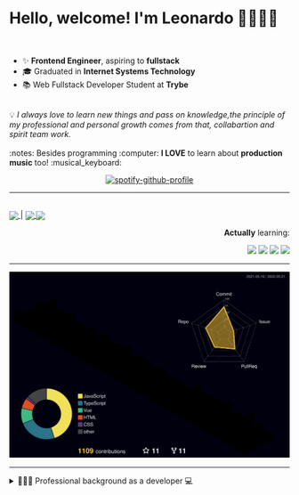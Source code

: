 # Hello, welcome! I'm Leonardo 🌈👨🏽‍💻
<p align="right">
<img src="https://upload.wikimedia.org/wikipedia/en/thumb/0/05/Flag_of_Brazil.svg/1200px-Flag_of_Brazil.svg.png" width=20 height=15 / >
<img src="https://upload.wikimedia.org/wikipedia/commons/2/2b/Bandeira_do_estado_de_S%C3%A3o_Paulo.svg" width=20 height=15 / >
</p>

- ✨ <b>Frontend Engineer</b>, aspiring to <b>fullstack</b>
- 🎓 Graduated in <b>Internet Systems Technology</b>
- 📚 Web Fullstack Developer Student at <b>Trybe</b>
<br>
💡 <i>I always love to learn new things and pass on knowledge,the principle of my professional and personal growth comes from that, collabartion and spirit team work.</i>
<br><br>
:notes: Besides programming :computer:
<b>I LOVE</b> to learn about <b>production music</b> too! :musical_keyboard:

<div align=center>
    
 [![spotify-github-profile](https://spotify-github-profile.vercel.app/api/view?uid=lcds90&cover_image=true&theme=novatorem&bar_color=ac61d2&bar_color_cover=false)](https://spotify-github-profile.vercel.app/api/view?uid=lcds90&redirect=true)
    
</div>

* * *

<br />
    
<div align="left">

<a href="https://lcds.vercel.app/">
   <img align="center" src="https://img.shields.io/badge/Access-Portfolio-purple"/>
</a> |
<a href="https://www.linkedin.com/in/lcds90/">
  <img align="center" src="https://img.shields.io/static/v1?logo=linkedin&label=linkedin&message=lcds90&color=blue&style=for-the-badge"/>
</a>
<a href="mailto:lcds90@gmail.com">
  <img align="center" src="https://img.shields.io/static/v1?&logo=gmail&label=Send&message=Email&color=red&style=for-the-badge" />
</a>   
 
</div>

<div align="right"> 
       
**Actually** learning:
 
<img src="https://badges.aleen42.com/src/vue.svg">
<img src="https://badges.aleen42.com/src/typescript.svg">
<img src="https://badges.aleen42.com/src/node.svg">
<img src="https://badges.aleen42.com/src/jest_1.svg">
</div>

* * *

![](./profile-3d-contrib/profile-night-rainbow.svg)


* * *
       
<details>
       
<summary>👨🏽‍💻 Professional background as a developer 💻</summary>
    
  <div align="justify">


<div align="center">
<a href="https://wakatime.com/@lcds90">
  <img align="center" src="https://github-readme-stats.vercel.app/api/top-langs/?username=lcds90&langs_count=10&theme=gruvbox&layout=compact&include_all_commits=true" width="400px"/>
</a>
<a href="https://wakatime.com/@lcds90">
  <img align="center" width="400px" src="https://github-readme-stats.vercel.app/api/wakatime?username=lcds90&theme=gruvbox&layout=compact"/>
</a>
</div>

<br/>

<div align="center">
    
<a href="https://wakatime.com/@lcds90">
  <img align="center" width="400px" src="https://github-readme-stats.vercel.app/api?username=lcds90&count_private=true&theme=gruvbox"/>
</a>
<!-- <img align="center" width="300px" src="https://github-profile-trophy.vercel.app/?username=lcds90&row=2&column=3&theme=gruvbox"/> -->

<img align="center" width="400px" src="https://github-readme-streak-stats.herokuapp.com/?user=lcds90&theme=dark"/>

</div>

<br />
              
<!--START_SECTION:waka-->
![Code Time](http://img.shields.io/badge/Code%20Time-1%2C606%20hrs%2047%20mins-blue)

![Profile Views](http://img.shields.io/badge/Profile%20Views-4-blue)

![Lines of code](https://img.shields.io/badge/From%20Hello%20World%20I%27ve%20Written-2%20Million%20lines%20of%20code-blue)

**🐱 My GitHub Data** 

> 🏆 288 Contributions in the Year 2022
 > 
> 📦 566.9 kB Used in GitHub's Storage 
 > 
> 🚫 Not Opted to Hire
 > 
> 📜 73 Public Repositories 
 > 
> 🔑 43 Private Repositories  
 > 
**I'm a Night 🦉** 

```text
🌞 Morning    155 commits    ████░░░░░░░░░░░░░░░░░░░░░   18.47% 
🌆 Daytime    244 commits    ███████░░░░░░░░░░░░░░░░░░   29.08% 
🌃 Evening    270 commits    ████████░░░░░░░░░░░░░░░░░   32.18% 
🌙 Night      170 commits    █████░░░░░░░░░░░░░░░░░░░░   20.26%

```
📅 **I'm Most Productive on Sunday** 

```text
Monday       139 commits    ████░░░░░░░░░░░░░░░░░░░░░   16.57% 
Tuesday      131 commits    ████░░░░░░░░░░░░░░░░░░░░░   15.61% 
Wednesday    71 commits     ██░░░░░░░░░░░░░░░░░░░░░░░   8.46% 
Thursday     96 commits     ██░░░░░░░░░░░░░░░░░░░░░░░   11.44% 
Friday       123 commits    ███░░░░░░░░░░░░░░░░░░░░░░   14.66% 
Saturday     115 commits    ███░░░░░░░░░░░░░░░░░░░░░░   13.71% 
Sunday       164 commits    █████░░░░░░░░░░░░░░░░░░░░   19.55%

```


📊 **This Week I Spent My Time On** 

```text
⌚︎ Time Zone: America/Sao_Paulo

💬 Programming Languages: 
TypeScript               26 hrs 3 mins       ██████████████████░░░░░░░   74.19% 
Vue.js                   6 hrs 44 mins       ████░░░░░░░░░░░░░░░░░░░░░   19.18% 
JavaScript               1 hr 8 mins         ░░░░░░░░░░░░░░░░░░░░░░░░░   3.27% 
JSON                     50 mins             ░░░░░░░░░░░░░░░░░░░░░░░░░   2.38% 
HTML                     8 mins              ░░░░░░░░░░░░░░░░░░░░░░░░░   0.4%

🔥 Editors: 
VS Code                  35 hrs 7 mins       █████████████████████████   100.0%

💻 Operating System: 
Linux                    35 hrs 7 mins       █████████████████████████   100.0%

```

**I Mostly Code in JavaScript** 

```text
JavaScript               41 repos            ███████████░░░░░░░░░░░░░░   44.57% 
TypeScript               16 repos            ████░░░░░░░░░░░░░░░░░░░░░   17.39% 
HTML                     9 repos             ██░░░░░░░░░░░░░░░░░░░░░░░   9.78% 
Vue                      8 repos             ██░░░░░░░░░░░░░░░░░░░░░░░   8.7% 
CSS                      6 repos             █░░░░░░░░░░░░░░░░░░░░░░░░   6.52%

```


**Timeline**

![Chart not found](https://raw.githubusercontent.com/lcds90/lcds90/main/charts/bar_graph.png) 


 Last Updated on 21/05/2022 18:55:45 UTC
<!--END_SECTION:waka-->
              
              
   </div>
</details>
